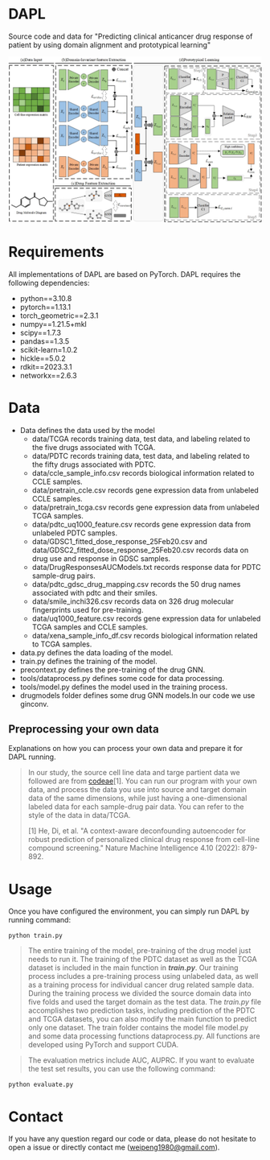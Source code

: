 DAPL
===============================
Source code and data for "Predicting clinical anticancer drug response of patient by using domain alignment and prototypical learning"

![Framework of DAPL](https://github.com/weiba/DAPL/blob/master/workflow.jpg)  
# Requirements
All implementations of DAPL are based on PyTorch. DAPL requires the following dependencies:
- python==3.10.8
- pytorch==1.13.1
- torch_geometric==2.3.1
- numpy==1.21.5+mkl
- scipy==1.7.3
- pandas==1.3.5
- scikit-learn=1.0.2
- hickle==5.0.2
- rdkit==2023.3.1
- networkx==2.6.3
# Data
- Data defines the data used by the model
	- data/TCGA records training data, test data, and labeling related to the five drugs associated with TCGA.
	- data/PDTC records training data, test data, and labeling related to the fifty drugs associated with PDTC.
	- data/ccle_sample_info.csv records biological information related to CCLE samples.
	- data/pretrain_ccle.csv records gene expression data from unlabeled CCLE samples.
	- data/pretrain_tcga.csv records gene expression data from unlabeled TCGA samples.
	- data/pdtc_uq1000_feature.csv records gene expression data from unlabeled PDTC samples.
	- data/GDSC1_fitted_dose_response_25Feb20.csv and data/GDSC2_fitted_dose_response_25Feb20.csv records data on drug use and response in GDSC samples.
	- data/DrugResponsesAUCModels.txt records response data for PDTC sample-drug pairs. 
	- data/pdtc_gdsc_drug_mapping.csv records the 50 drug names associated with pdtc and their smiles.
	- data/smile_inchi326.csv records data on 326 drug molecular fingerprints used for pre-training.
	- data/uq1000_feature.csv records gene expression data for unlabeled TCGA samples and CCLE samples.
	- data/xena_sample_info_df.csv records biological information related to TCGA samples.
- data.py defines the data loading of the model.
- train.py defines the training of the model.
- precontext.py defines the pre-training of the drug GNN.
- tools/dataprocess.py defines some code for data processing.
- tools/model.py defines the model used in the training process.
- drugmodels folder defines some drug GNN models.In our code we use ginconv.

## Preprocessing your own data
Explanations on how you can process your own data and prepare it for DAPL running.
> In our study, the source cell line data and targe partient data we followed are from [codeae](https://codeocean.com/capsule/1993810/tree/v1)[1]. You can run our program with your own data, and process the data you use into source and target domain data of the same dimensions, while just having a one-dimensional labeled data for each sample-drug pair data. You can refer to the style of the data in data/TCGA.
> 
> [1] He, Di, et al. "A context-aware deconfounding autoencoder for robust prediction of personalized clinical drug response from cell-line compound screening." Nature Machine Intelligence 4.10 (2022): 879-892.

# Usage
Once you have configured the environment, you can simply run DAPL by running command:
```
python train.py
```
> The entire training of the model, pre-training of the drug model just needs to run it. The training of the PDTC dataset as well as the TCGA dataset is included in the main function in ***train.py***. Our training process includes a pre-training process using unlabeled data, as well as a training process for individual cancer drug related sample data. During the training process we divided the source domain data into five folds and used the target domain as the test data. 
The *train.py* file accomplishes two prediction tasks, including prediction of the PDTC and TCGA datasets, you can also modify the main function to predict only one dataset. The train folder contains the model file model.py and some data processing functions dataprocess.py.  All functions are developed using PyTorch and support CUDA.

> The evaluation metrics include AUC, AUPRC. If you want to evaluate the test set results, you can use the following command:
```
python evaluate.py
```

# Contact
If you have any question regard our code or data, please do not hesitate to open a issue or directly contact me (weipeng1980@gmail.com).
